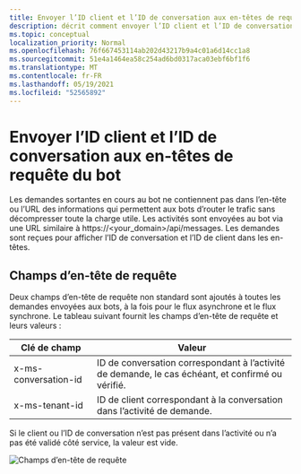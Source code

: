 ```yaml
---
title: Envoyer l’ID client et l’ID de conversation aux en-têtes de requête du bot
description: décrit comment envoyer l’ID client et l’ID de conversation aux en-têtes de requête du bot.
ms.topic: conceptual
localization_priority: Normal
ms.openlocfilehash: 76f667453114ab202d43217b9a4c01a6d14cc1a8
ms.sourcegitcommit: 51e4a1464ea58c254ad6bd0317aca03ebf6bf1f6
ms.translationtype: MT
ms.contentlocale: fr-FR
ms.lasthandoff: 05/19/2021
ms.locfileid: "52565892"
---
```

# <a name="send-tenant-id-and-conversation-id-to-the-request-headers-of-the-bot"></a>Envoyer l’ID client et l’ID de conversation aux en-têtes de requête du bot

Les demandes sortantes en cours au bot ne contiennent pas dans l’en-tête ou l’URL des informations qui permettent aux bots d’router le trafic sans décompresser toute la charge utile. Les activités sont envoyées au bot via une URL similaire à https://<your_domain>/api/messages. Les demandes sont reçues pour afficher l’ID de conversation et l’ID de client dans les en-têtes.

## <a name="request-header-fields"></a>Champs d’en-tête de requête

Deux champs d’en-tête de requête non standard sont ajoutés à toutes les demandes envoyées aux bots, à la fois pour le flux asynchrone et le flux synchrone. Le tableau suivant fournit les champs d’en-tête de requête et leurs valeurs :

| Clé de champ | Valeur |
|----------------|-----------------|
| x-ms-conversation-id | ID de conversation correspondant à l’activité de demande, le cas échéant, et confirmé ou vérifié. |
| x-ms-tenant-id | ID de client correspondant à la conversation dans l’activité de demande. |

Si le client ou l’ID de conversation n’est pas présent dans l’activité ou n’a pas été validé côté service, la valeur est vide.

![Champs d’en-tête de requête](~/assets/images/bots/requestheaderfields.png)
